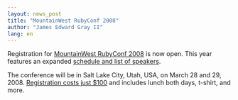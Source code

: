 ```yaml
---
layout: news_post
title: "MountainWest RubyConf 2008"
author: "James Edward Gray II"
lang: en
---
```


Registration for [MountainWest RubyConf 2008][1] is now open. This year
features an expanded [schedule and list of speakers][2].

The conference will be in Salt Lake City, Utah, USA, on March 28 and 29,
2008. [Registration costs just $100][3] and includes lunch both days,
t-shirt, and more.



[1]: http://mtnwestrubyconf.org
[2]: http://mtnwestrubyconf.org/2008/speakers
[3]: http://www.acteva.com/go/mtnwestruby
